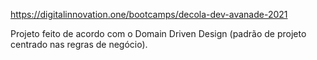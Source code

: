 https://digitalinnovation.one/bootcamps/decola-dev-avanade-2021

Projeto feito de acordo com o Domain Driven Design (padrão de projeto centrado nas regras de negócio).
